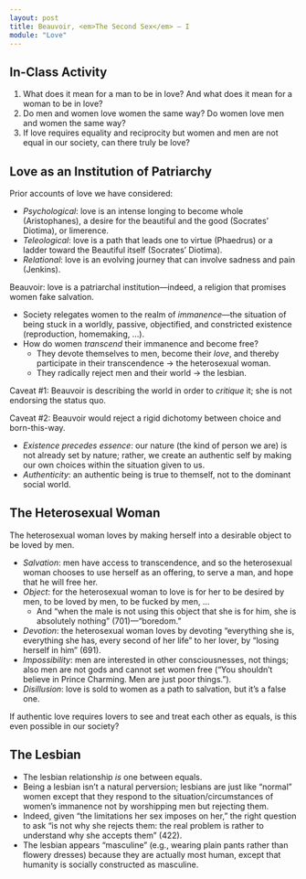 ```yaml
---
layout: post
title: Beauvoir, <em>The Second Sex</em> – I
module: "Love"
---
```


## In-Class Activity

1. What does it mean for a man to be in love? And what does it mean for a woman to be in love?
2. Do men and women love women the same way? Do women love men and women the same way?
3. If love requires equality and reciprocity but women and men are not equal in our society, can there truly be love?

## Love as an Institution of Patriarchy

Prior accounts of love we have considered:

- *Psychological*: love is an intense longing to become whole (Aristophanes), a desire for the beautiful and the good (Socrates’ Diotima), or limerence.
- *Teleological*: love is a path that leads one to virtue (Phaedrus) or a ladder toward the Beautiful itself (Socrates’ Diotima).
- *Relational*: love is an evolving journey that can involve sadness and pain (Jenkins).

Beauvoir: love is a patriarchal institution—indeed, a religion that promises women fake salvation.

- Society relegates women to the realm of *immanence*—the situation of being stuck in a worldly, passive, objectified, and constricted existence (reproduction, homemaking, …).
- How do women *transcend* their immanence and become free?
  - They devote themselves to men, become their *love*, and thereby participate in their transcendence -> the heterosexual woman.
  - They radically reject men and their world -> the lesbian.

Caveat #1: Beauvoir is describing the world in order to *critique* it; she is not endorsing the status quo.

Caveat #2: Beauvoir would reject a rigid dichotomy between choice and born-this-way.

- *Existence precedes essence*: our nature (the kind of person we are) is not already set by nature; rather, we create an authentic self by making our own choices within the situation given to us.
- *Authenticity*: an authentic being is true to themself, not to the dominant social world.

## The Heterosexual Woman

The heterosexual woman loves by making herself into a desirable object to be loved by men.

- *Salvation*: men have access to transcendence, and so the heterosexual woman chooses to use herself as an offering, to serve a man, and hope that he will free her.
- *Object*: for the heterosexual woman to love is for her to be desired by men, to be loved by men, to be fucked by men, …
  - And “when the male is not using this object that she is for him, she is absolutely nothing” (701)—“boredom.”
- *Devotion*: the heterosexual woman loves by devoting “everything she is, everything she has, every second of her life” to her lover, by “losing herself in him” (691).
- *Impossibility*: men are interested in other consciousnesses, not things; also men are not gods and cannot set women free (“You shouldn’t believe in Prince Charming. Men are just poor things.”).
- *Disillusion*: love is sold to women as a path to salvation, but it’s a false one.

If authentic love requires lovers to see and treat each other as equals, is this even possible in our society?

## The Lesbian

- The lesbian relationship *is* one between equals.
- Being a lesbian isn’t a natural perversion; lesbians are just like “normal” women except that they respond to the situation/circumstances of women’s immanence not by worshipping men but rejecting them.
- Indeed, given “the limitations her sex imposes on her,” the right question to ask “is not why she rejects them: the real problem is rather to understand why she accepts them” (422).
- The lesbian appears “masculine” (e.g., wearing plain pants rather than flowery dresses) because they are actually most human, except that humanity is socially constructed as masculine.
